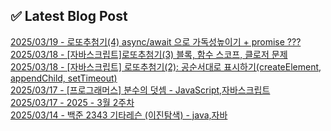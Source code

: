

## ✅ Latest Blog Post

[2025/03/19 - 로또추첨기(4) async/await 으로 가독성높이기 + promise ???](https://blog.naver.com/kwmingyu/223802615461?fromRss=true&trackingCode=rss) <br/>
[2025/03/18 - [자바스크립트]로또추첨기(3) 블록, 함수 스코프, 클로저 문제](https://blog.naver.com/kwmingyu/223801044020?fromRss=true&trackingCode=rss) <br/>
[2025/03/18 - [자바스크립트] 로또추첨기(2): 공순서대로 표시하기(createElement, appendChild, setTimeout)](https://blog.naver.com/kwmingyu/223800894480?fromRss=true&trackingCode=rss) <br/>
[2025/03/17 - [프로그래머스] 분수의 덧셈 - JavaScript,자바스크립트](https://blog.naver.com/kwmingyu/223799436366?fromRss=true&trackingCode=rss) <br/>
[2025/03/17 - 2025 - 3월 2주차](https://blog.naver.com/kwmingyu/223799355390?fromRss=true&trackingCode=rss) <br/>
[2025/03/14 - 백준 2343 기타레슨 (이진탐색) - java,자바](https://blog.naver.com/kwmingyu/223795919942?fromRss=true&trackingCode=rss) <br/>
